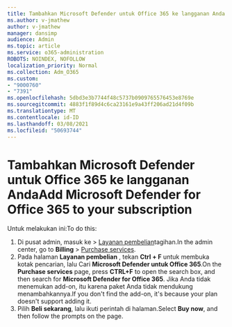 ```yaml
---
title: Tambahkan Microsoft Defender untuk Office 365 ke langganan Anda
ms.author: v-jmathew
author: v-jmathew
manager: dansimp
audience: Admin
ms.topic: article
ms.service: o365-administration
ROBOTS: NOINDEX, NOFOLLOW
localization_priority: Normal
ms.collection: Adm_O365
ms.custom:
- "9000760"
- "7391"
ms.openlocfilehash: 5dbd3e3b7744f48c5737b0909765576453e8769e
ms.sourcegitcommit: 4883f1f89d4c6ca23161e9a43ff206ad21d4f09b
ms.translationtype: MT
ms.contentlocale: id-ID
ms.lasthandoff: 03/08/2021
ms.locfileid: "50693744"
---
```

# <a name="add-microsoft-defender-for-office-365-to-your-subscription"></a><span data-ttu-id="e2943-102">Tambahkan Microsoft Defender untuk Office 365 ke langganan Anda</span><span class="sxs-lookup"><span data-stu-id="e2943-102">Add Microsoft Defender for Office 365 to your subscription</span></span>

<span data-ttu-id="e2943-103">Untuk melakukan ini:</span><span class="sxs-lookup"><span data-stu-id="e2943-103">To do this:</span></span>

1. <span data-ttu-id="e2943-104">Di pusat admin, masuk ke   >  [Layanan pembelian](https://go.microsoft.com/fwlink/p/?linkid=868433)tagihan.</span><span class="sxs-lookup"><span data-stu-id="e2943-104">In the admin center, go to **Billing** > [Purchase services](https://go.microsoft.com/fwlink/p/?linkid=868433).</span></span>
2. <span data-ttu-id="e2943-105">Pada halaman **Layanan pembelian** , tekan **Ctrl + F** untuk membuka kotak pencarian, lalu Cari **Microsoft Defender untuk Office 365**.</span><span class="sxs-lookup"><span data-stu-id="e2943-105">On the **Purchase services** page, press **CTRL+F** to open the search box, and then search for **Microsoft Defender for Office 365**.</span></span> <span data-ttu-id="e2943-106">Jika Anda tidak menemukan add-on, itu karena paket Anda tidak mendukung menambahkannya.</span><span class="sxs-lookup"><span data-stu-id="e2943-106">If you don't find the add-on, it's because your plan doesn't support adding it.</span></span>
3. <span data-ttu-id="e2943-107">Pilih **Beli sekarang**, lalu ikuti perintah di halaman.</span><span class="sxs-lookup"><span data-stu-id="e2943-107">Select **Buy now**, and then follow the prompts on the page.</span></span>

